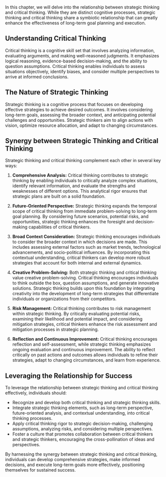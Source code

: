 
In this chapter, we will delve into the relationship between strategic thinking and critical thinking. While they are distinct cognitive processes, strategic thinking and critical thinking share a symbiotic relationship that can greatly enhance the effectiveness of long-term goal planning and execution.

Understanding Critical Thinking
-------------------------------

Critical thinking is a cognitive skill set that involves analyzing information, evaluating arguments, and making well-reasoned judgments. It emphasizes logical reasoning, evidence-based decision-making, and the ability to question assumptions. Critical thinking enables individuals to assess situations objectively, identify biases, and consider multiple perspectives to arrive at informed conclusions.

The Nature of Strategic Thinking
--------------------------------

Strategic thinking is a cognitive process that focuses on developing effective strategies to achieve desired outcomes. It involves considering long-term goals, assessing the broader context, and anticipating potential challenges and opportunities. Strategic thinkers aim to align actions with vision, optimize resource allocation, and adapt to changing circumstances.

Synergy between Strategic Thinking and Critical Thinking
--------------------------------------------------------

Strategic thinking and critical thinking complement each other in several key ways:

1. **Comprehensive Analysis:** Critical thinking contributes to strategic thinking by enabling individuals to critically analyze complex situations, identify relevant information, and evaluate the strengths and weaknesses of different options. This analytical rigor ensures that strategic plans are built on a solid foundation.

2. **Future-Oriented Perspective:** Strategic thinking expands the temporal scope of critical thinking from immediate problem-solving to long-term goal planning. By considering future scenarios, potential risks, and opportunities, strategic thinking enhances the foresight and decision-making capabilities of critical thinkers.

3. **Broad Context Consideration:** Strategic thinking encourages individuals to consider the broader context in which decisions are made. This includes assessing external factors such as market trends, technological advancements, and socio-political influences. By incorporating this contextual understanding, critical thinkers can develop more robust strategies that account for both internal and external dynamics.

4. **Creative Problem-Solving:** Both strategic thinking and critical thinking value creative problem-solving. Critical thinking encourages individuals to think outside the box, question assumptions, and generate innovative solutions. Strategic thinking builds upon this foundation by integrating creativity into the development of long-term strategies that differentiate individuals or organizations from their competitors.

5. **Risk Management:** Critical thinking contributes to risk management within strategic thinking. By critically evaluating potential risks, examining their likelihood and potential impact, and considering mitigation strategies, critical thinkers enhance the risk assessment and mitigation processes in strategic planning.

6. **Reflection and Continuous Improvement:** Critical thinking encourages reflection and self-assessment, while strategic thinking emphasizes ongoing evaluation and continuous improvement. The ability to reflect critically on past actions and outcomes allows individuals to refine their strategies, adapt to changing circumstances, and learn from experience.

Leveraging the Relationship for Success
---------------------------------------

To leverage the relationship between strategic thinking and critical thinking effectively, individuals should:

* Recognize and develop both critical thinking and strategic thinking skills.
* Integrate strategic thinking elements, such as long-term perspective, future-oriented analysis, and contextual understanding, into critical thinking processes.
* Apply critical thinking rigor to strategic decision-making, challenging assumptions, analyzing risks, and considering multiple perspectives.
* Foster a culture that promotes collaboration between critical thinkers and strategic thinkers, encouraging the cross-pollination of ideas and perspectives.

By harnessing the synergy between strategic thinking and critical thinking, individuals can develop comprehensive strategies, make informed decisions, and execute long-term goals more effectively, positioning themselves for sustained success.

